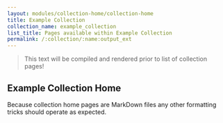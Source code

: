 ```yaml
---
layout: modules/collection-home/collection-home
title: Example Collection
collection_name: example_collection
list_title: Pages available within Example Collection
permalink: /:collection/:name:output_ext
---
```




> This text will be compiled and rendered prior to list of collection pages!


## Example Collection Home


Because collection home pages are MarkDown files any other formatting tricks should operate as expected.

